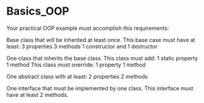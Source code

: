 # Basics_OOP

Your practical OOP example must accomplish this requirements:

Base class that will be inherited at least once.
    This base case must have at least:
        3 properties
        3 methods
        1 constructor and 1 destructor

One class that inherits the base class.
    This class must add:
        1 static property
        1 method
    This class must override:
        1 property
        1 method

One abstract class with at least:
    2 properties
    2 methods
    
One interface that must be implemented by one class.
    This interface must have at least 2 methods.
